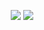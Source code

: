 <p align="center">
<img src="https://readme-typing-svg.herokuapp.com?color=%2336BCF7&center=true&vCenter=true&lines=MAINTENANCE" />
  <img src="https://readme-typing-svg.herokuapp.com?color=%2336BCF7&center=true&vCenter=true&lines=T-u-n-g-g-u++I-n-f-o++S-e-l-a-n-j-u-t-n-y-a" />
</p>

